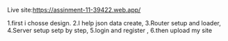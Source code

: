 Live site:https://assinment-11-39422.web.app/

1.first i chosse design.
2.I help json data create,
3.Router setup and loader,
4.Server setup setp by step,
5.login and register ,
6.then upload my site